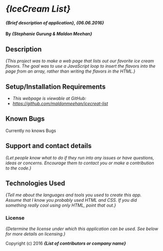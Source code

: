 # _{IceCream List}_

#### _{Brief description of application}, {06.06.2016}_

#### By _**{Stephanie Gurung & Maldon Meehan}**_

## Description

_{This project was to make a web page that lists out our favorite ice cream flavors. The goal was to use a JavaScript loop to insert the flavors into the page from an array, rather than writing the flavors in the HTML.}_

## Setup/Installation Requirements

* _This webpage is viewable at GitHub:_
* _https://github.com/maldonmeehan/icecreat-list_

## Known Bugs

Currently no knows Bugs

## Support and contact details

_{Let people know what to do if they run into any issues or have questions, ideas or concerns.  Encourage them to contact you or make a contribution to the code.}_

## Technologies Used

_{Tell me about the languages and tools you used to create this app. Assume that I know you probably used HTML and CSS. If you did something really cool using only HTML, point that out.}_

### License

*{Determine the license under which this application can be used.  See below for more details on licensing.}*

Copyright (c) 2016 **_{List of contributors or company name}_**
